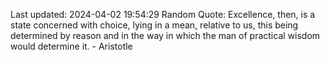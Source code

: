 Last updated: 2024-04-02 19:54:29
Random Quote: Excellence, then, is a state concerned with choice, lying in a mean, relative to us, this being determined by reason and in the way in which the man of practical wisdom would determine it. - Aristotle